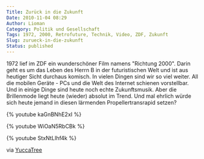```yaml
---
Title: Zurück in die Zukunft
Date: 2010-11-04 08:29
Author: Lioman
Category: Politik und Gesellschaft
Tags: 1972, 2000, Retrofuture, Technik, Video, ZDF, Zukunft
Slug: zurueck-in-die-zukunft
Status: published
---
```


1972 lief im ZDF ein wunderschöner Film namens "Richtung 2000". Darin
geht es um das Leben des Herrn B in der futuristischen Welt und ist aus
heutiger Sicht durchaus komisch. In vielen Dingen sind wir so viel
weiter. All die mobilen Geräte - PCs und die Welt des Internet schienen
vorstellbar. Und in einige Dinge sind heute noch echte Zukunftsmusik.
Aber die Brillenmode liegt heute (wieder) absolut im Trend. Und mal
ehrlich würde sich heute jemand in diesen lärmenden Propellertransrapid
setzen?

{% youtube kaGnBNhE2xI %}

{% youtube WiOaN5RbCBk %}

{% youtube StxNtLIhf4k %}

via [YuccaTree](http://yuccatree.de/2010/11/retrofuture-das-jahr-2000-aus-sicht-von-1972/)
